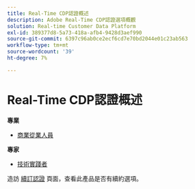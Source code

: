 ```yaml
---
title: Real-Time CDP認證概述
description: Adobe Real-Time CDP認證選項概觀
solution: Real-time Customer Data Platform
exl-id: 389377d8-5a73-418a-afb4-9428d3aef990
source-git-commit: 6397c96ab0ce2ecf6cd7e70bd2044e01c23ab563
workflow-type: tm+mt
source-wordcount: '39'
ht-degree: 7%

---
```


# Real-Time CDP認證概述

**專業**

* [商業從業人員](/help/certifications/rtcdp/rtcdp-p-business.md) <!--AD0-E602-->

**專家**

* [技術實踐者](/help/certifications/rtcdp/rtcdp-e-technical.md) <!--AD0-E600 and E601-->

造訪 [續訂認證](/help/certifications/renew.md) 頁面，查看此產品是否有續約選項。
